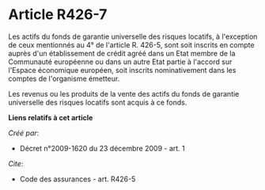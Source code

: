 # Article R426-7

Les actifs du fonds de garantie universelle des risques locatifs, à l'exception de ceux mentionnés au 4° de l'article R.
426-5, sont soit inscrits en compte auprès d'un établissement de crédit agréé dans un Etat membre de la Communauté européenne
ou dans un autre Etat partie à l'accord sur l'Espace économique européen, soit inscrits nominativement dans les comptes de
l'organisme émetteur. 

Les revenus ou les produits de la vente des actifs du fonds de garantie universelle des risques locatifs sont acquis à ce
fonds.

**Liens relatifs à cet article**

_Créé par_:

  - Décret n°2009-1620 du 23 décembre 2009 - art. 1

_Cite_:

  - Code des assurances - art. R426-5
